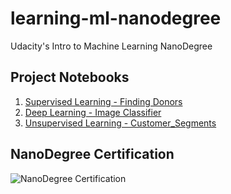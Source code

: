 # learning-ml-nanodegree
Udacity's Intro to Machine Learning NanoDegree 

## Project Notebooks
1. [Supervised Learning - Finding Donors](https://github.com/dom-andolino/learning-ml-nanodegree/blob/master/finding_donors/finding_donors.ipynb)
2. [Deep Learning - Image Classifier](https://github.com/dom-andolino/learning-ml-nanodegree/blob/master/Image_Classifier/Image%20Classifier%20Project.ipynb)
3. [Unsupervised Learning - Customer_Segments](https://github.com/dom-andolino/learning-ml-nanodegree/blob/master/Identify_Customer_Segments/Identify_Customer_Segments.ipynb)


## NanoDegree Certification
![NanoDegree Certification](https://github.com/dom-andolino/learning-ml-nanodegree/blob/master/ML_Intro_Cert.jpg?raw=true)

